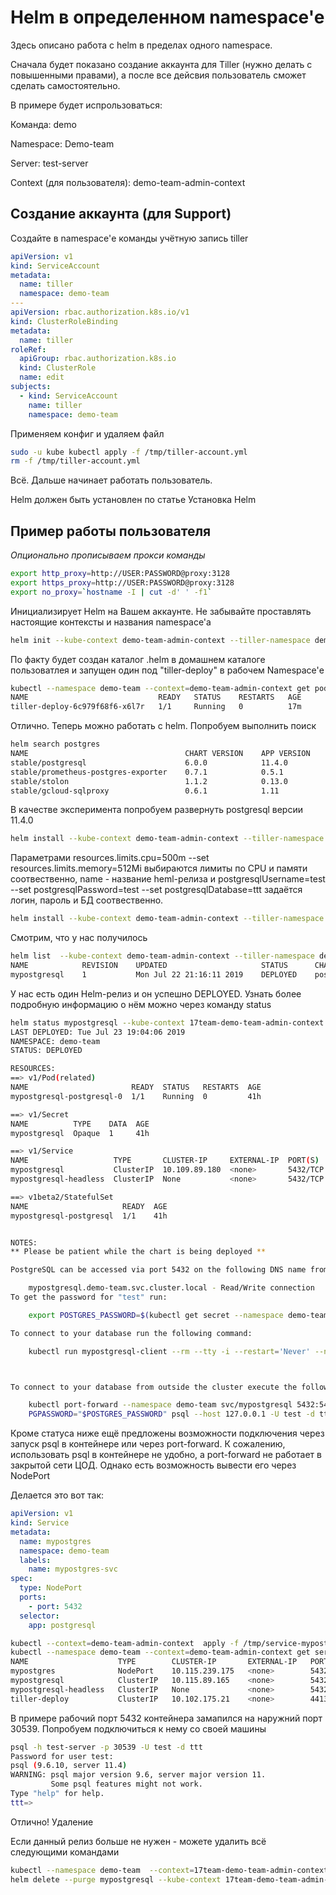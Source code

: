 # Helm в определенном namespace'e


Здесь описано работа с helm в пределах одного namespace.

Сначала будет показано создание аккаунта для Tiller (нужно делать с повышенными правами), а после все дейсвия пользователь сможет сделать самостоятельно.

В примере будет испрользоваться:

Команда: demo

Namespace: Demo-team

Server: test-server

Context (для пользователя): demo-team-admin-context


## Создание аккаунта (для Support)

Создайте в namespace'е команды учётную запись tiller
```yaml
apiVersion: v1
kind: ServiceAccount
metadata:
  name: tiller
  namespace: demo-team
---
apiVersion: rbac.authorization.k8s.io/v1
kind: ClusterRoleBinding
metadata:
  name: tiller
roleRef:
  apiGroup: rbac.authorization.k8s.io
  kind: ClusterRole
  name: edit
subjects:
  - kind: ServiceAccount
    name: tiller
    namespace: demo-team
```

Применяем конфиг и удаляем файл
```bash
sudo -u kube kubectl apply -f /tmp/tiller-account.yml
rm -f /tmp/tiller-account.yml
```

Всё. Дальше начинает работать пользователь.

Helm должен быть установлен по статье Установка Helm


## Пример работы пользователя

*Опционально прописываем прокси команды*
```bash
export http_proxy=http://USER:PASSWORD@proxy:3128
export https_proxy=http://USER:PASSWORD@proxy:3128
export no_proxy=`hostname -I | cut -d' ' -f1`
```

Инициализирует Helm на Вашем аккаунте. Не забывайте проставлять настоящие контексты и названия namespace'а
```bash
helm init --kube-context demo-team-admin-context --tiller-namespace demo-team --override 'spec.template.spec.containers[0].resources.limits.cpu'="500m" --override 'spec.template.spec.containers[0].resources.limits.memory'="512Mi" --override 'spec.template.spec.containers[0].resources.requests.cpu'="100m" --override 'spec.template.spec.containers[0].resources.requests.memory'="100Mi" --service-account tiller
```
По факту будет создан каталог .helm в домашнем каталоге пользоватлея и запущен один под "tiller-deploy" в рабочем Namespace'е
```bash
kubectl --namespace demo-team --context=demo-team-admin-context get pods
NAME                             READY   STATUS    RESTARTS   AGE
tiller-deploy-6c979f68f6-x6l7r   1/1     Running   0          17m
```
Отлично. Теперь можно работать с helm. Попробуем выполнить поиск

```bash
helm search postgres 
NAME                                   CHART VERSION    APP VERSION    DESCRIPTION                                                 
stable/postgresql                      6.0.0            11.4.0         Chart for PostgreSQL, an object-relational database manag...
stable/prometheus-postgres-exporter    0.7.1            0.5.1          A Helm chart for prometheus postgres-exporter               
stable/stolon                          1.1.2            0.13.0         Stolon - PostgreSQL cloud native High Availability.         
stable/gcloud-sqlproxy                 0.6.1            1.11           DEPRECATED Google Cloud SQL Proxy  
```
В качестве эксперимента попробуем развернуть postgresql версии 11.4.0
```bash
helm install --kube-context demo-team-admin-context --tiller-namespace demo-team --set resources.limits.cpu=500m --set resources.limits.memory=512Mi --set resources.requests.cpu=100m --set resources.requests.memory=100Mi --set persistence.enabled=false stable/postgresql --name mypostgresql --set postgresqlUsername=test --set postgresqlPassword=test --set postgresqlDatabase=ttt
```

Параметрами resources.limits.cpu=500m --set resources.limits.memory=512Mi выбираются лимиты по CPU и памяти соотвественно, name - название heml-релиза и postgresqlUsername=test --set postgresqlPassword=test --set postgresqlDatabase=ttt задаётся логин, пароль и БД соотвественно.
```bash
helm install --kube-context demo-team-admin-context --tiller-namespace demo-team --set resources.limits.cpu=500m --set resources.limits.memory=512Mi --set resources.requests.cpu=100m --set resources.requests.memory=100Mi --set persistence.enabled=false stable/postgresql --name mypostgresql --set postgresqlUsername=test --set postgresqlPassword=test --set postgresqlDatabase=ttt
```

Смотрим, что у нас получилось
```bash
helm list  --kube-context demo-team-admin-context --tiller-namespace demo-team
NAME            REVISION    UPDATED                     STATUS      CHART               APP VERSION    NAMESPACE
mypostgresql    1           Mon Jul 22 21:16:11 2019    DEPLOYED    postgresql-6.0.0    11.4.0         demo-team
```
У нас есть один Helm-релиз и он успешно DEPLOYED. Узнать более подробную информацию о нём можно через команду status
```bash
helm status mypostgresql --kube-context 17team-demo-team-admin-context --tiller-namespace demo-team
LAST DEPLOYED: Tue Jul 23 19:04:06 2019
NAMESPACE: demo-team
STATUS: DEPLOYED

RESOURCES:
==> v1/Pod(related)
NAME                       READY  STATUS   RESTARTS  AGE
mypostgresql-postgresql-0  1/1    Running  0         41h

==> v1/Secret
NAME          TYPE    DATA  AGE
mypostgresql  Opaque  1     41h

==> v1/Service
NAME                   TYPE       CLUSTER-IP     EXTERNAL-IP  PORT(S)   AGE
mypostgresql           ClusterIP  10.109.89.180  <none>       5432/TCP  41h
mypostgresql-headless  ClusterIP  None           <none>       5432/TCP  41h

==> v1beta2/StatefulSet
NAME                     READY  AGE
mypostgresql-postgresql  1/1    41h


NOTES:
** Please be patient while the chart is being deployed **

PostgreSQL can be accessed via port 5432 on the following DNS name from within your cluster:

    mypostgresql.demo-team.svc.cluster.local - Read/Write connection
To get the password for "test" run:

    export POSTGRES_PASSWORD=$(kubectl get secret --namespace demo-team mypostgresql -o jsonpath="{.data.postgresql-password}" | base64 --decode)

To connect to your database run the following command:

    kubectl run mypostgresql-client --rm --tty -i --restart='Never' --namespace demo-team --image docker.io/bitnami/postgresql:11.4.0-debian-9-r12 --env="PGPASSWORD=$POSTGRES_PASSWORD" --command -- psql --host mypostgresql -U test -d ttt -p 5432



To connect to your database from outside the cluster execute the following commands:

    kubectl port-forward --namespace demo-team svc/mypostgresql 5432:5432 &
    PGPASSWORD="$POSTGRES_PASSWORD" psql --host 127.0.0.1 -U test -d ttt -p 5432
```

Кроме статуса ниже ещё предложены возможности подключения через запуск psql в контейнере или через port-forward. К сожалению, использовать psql в контейнере не удобно, а port-forward не работает в закрытой сети ЦОД. Однако есть возможность вывести его через NodePort

Делается это вот так:
```yaml
apiVersion: v1
kind: Service
metadata:
  name: mypostgres
  namespace: demo-team
  labels:
    name: mypostgres-svc
spec:
  type: NodePort
  ports:
    - port: 5432
  selector:
    app: postgresql
```
```bash
kubectl --context=demo-team-admin-context  apply -f /tmp/service-mypostgresql.yml
kubectl --namespace demo-team --context=demo-team-admin-context get service
NAME                    TYPE        CLUSTER-IP       EXTERNAL-IP   PORT(S)          AGE
mypostgres              NodePort    10.115.239.175   <none>        5432:30539/TCP   36s
mypostgresql            ClusterIP   10.115.89.165    <none>        5432/TCP         41h
mypostgresql-headless   ClusterIP   None             <none>        5432/TCP         41h
tiller-deploy           ClusterIP   10.102.175.21    <none>        44134/TCP        2d16h
```

В примере рабочий порт 5432 контейнера замапился на наружний порт 30539. Попробуем подключиться к нему со своей машины
```bash
psql -h test-server -p 30539 -U test -d ttt
Password for user test: 
psql (9.6.10, server 11.4)
WARNING: psql major version 9.6, server major version 11.
         Some psql features might not work.
Type "help" for help.
ttt=> 
```
Отлично!
Удаление

Если данный релиз больше не нужен - можете удалить всё следующими командами
```bash
kubectl --namespace demo-team  --context=17team-demo-team-admin-context delete service mypostgres
helm delete --purge mypostgresql --kube-context 17team-demo-team-admin-context --tiller-namespace demo-team
```
